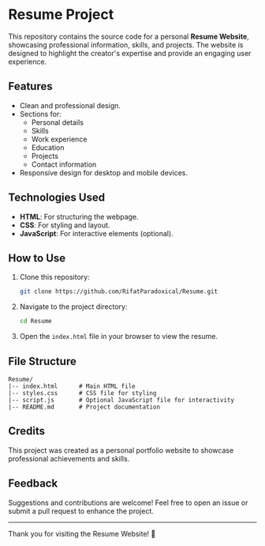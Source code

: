 # Resume Project

This repository contains the source code for a personal **Resume Website**, showcasing professional information, skills, and projects. The website is designed to highlight the creator's expertise and provide an engaging user experience.

## Features
- Clean and professional design.
- Sections for:
  - Personal details
  - Skills
  - Work experience
  - Education
  - Projects
  - Contact information
- Responsive design for desktop and mobile devices.

## Technologies Used
- **HTML**: For structuring the webpage.
- **CSS**: For styling and layout.
- **JavaScript**: For interactive elements (optional).

## How to Use
1. Clone this repository:
   ```bash
   git clone https://github.com/RifatParadoxical/Resume.git
   ```
2. Navigate to the project directory:
   ```bash
   cd Resume
   ```
3. Open the `index.html` file in your browser to view the resume.

## File Structure
```
Resume/
|-- index.html      # Main HTML file
|-- styles.css      # CSS file for styling
|-- script.js       # Optional JavaScript file for interactivity
|-- README.md       # Project documentation
```

## Credits
This project was created as a personal portfolio website to showcase professional achievements and skills.

## Feedback
Suggestions and contributions are welcome! Feel free to open an issue or submit a pull request to enhance the project.

---

Thank you for visiting the Resume Website! 🌟
